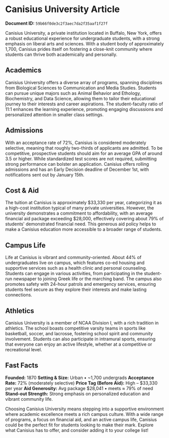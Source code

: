 # Canisius University Article

**Document ID:** `59b66f0de3c2f3aec7da2f35aaf1f27f`

Canisius University, a private institution located in Buffalo, New York, offers a robust educational experience for undergraduate students, with a strong emphasis on liberal arts and sciences. With a student body of approximately 1,700, Canisius prides itself on fostering a close-knit community where students can thrive both academically and personally.

## Academics
Canisius University offers a diverse array of programs, spanning disciplines from Biological Sciences to Communication and Media Studies. Students can pursue unique majors such as Animal Behavior and Ethology, Biochemistry, and Data Science, allowing them to tailor their educational journey to their interests and career aspirations. The student-faculty ratio of 11:1 enhances the learning experience, promoting engaging discussions and personalized attention in smaller class settings.

## Admissions
With an acceptance rate of 72%, Canisius is considered moderately selective, meaning that roughly two-thirds of applicants are admitted. To be competitive, prospective students should aim for an average GPA of around 3.5 or higher. While standardized test scores are not required, submitting strong performance can bolster an application. Canisius offers rolling admissions and has an Early Decision deadline of December 1st, with notifications sent out by January 15th.

## Cost & Aid
The tuition at Canisius is approximately $33,330 per year, categorizing it as a high-cost institution typical of many private universities. However, the university demonstrates a commitment to affordability, with an average financial aid package exceeding $28,000, effectively covering about 79% of students' demonstrated financial need. This generous aid policy helps to make a Canisius education more accessible to a broader range of students.

## Campus Life
Life at Canisius is vibrant and community-oriented. About 44% of undergraduates live on campus, which features co-ed housing and supportive services such as a health clinic and personal counseling. Students can engage in various activities, from participating in the student-run newspaper to joining Greek life or the marching band. The campus also promotes safety with 24-hour patrols and emergency services, ensuring students feel secure as they explore their interests and make lasting connections.

## Athletics
Canisius University is a member of NCAA Division I, with a rich tradition in athletics. The school boasts competitive varsity teams in sports like basketball, soccer, and lacrosse, fostering school spirit and community involvement. Students can also participate in intramural sports, ensuring that everyone can enjoy an active lifestyle, whether at a competitive or recreational level.

## Fast Facts
**Founded:** 1870
**Setting & Size:** Urban • ~1,700 undergrads
**Acceptance Rate:** 72% (moderately selective)
**Price Tag (Before Aid):** High – $33,330 per year
**Aid Generosity:** Avg package $28,041 • meets ≈ 79% of need
**Stand-out Strength:** Strong emphasis on personalized education and vibrant community life.

Choosing Canisius University means stepping into a supportive environment where academic excellence meets a rich campus culture. With a wide range of programs, a focus on financial aid, and an active campus life, Canisius could be the perfect fit for students looking to make their mark. Explore what Canisius has to offer, and consider adding it to your college list!
